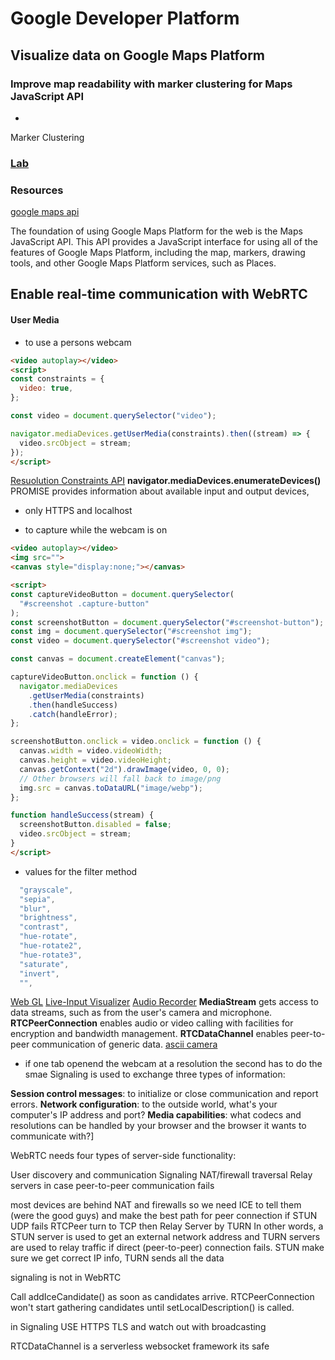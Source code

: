 # Google Developer Platform

## Visualize data on Google Maps Platform

### Improve map readability with marker clustering for Maps JavaScript API

* 
Marker Clustering

### [Lab](vids\Visualize_data_with_Google_Maps_Platform_and_deck.gl\README.md)


### Resources
[google maps api](https://developers.google.com/codelabs/maps-platform/maps-platform-101-js?continue=https%3A%2F%2Fdevelopers.google.com%2Flearn%2Fpathways%2Fget-started-maps%3Fhl%3Den%23codelab-https%3A%2F%2Fdevelopers.google.com%2Fcodelabs%2Fmaps-platform%2Fmaps-platform-101-js&hl=en#5)

The foundation of using Google Maps Platform for the web is the Maps JavaScript API. This API provides a JavaScript interface for using all of the features of Google Maps Platform, including the map, markers, drawing tools, and other Google Maps Platform services, such as Places.

## Enable real-time communication with WebRTC

#### User Media
* to use a persons webcam
```html
<video autoplay></video>
<script>
const constraints = {
  video: true,
};

const video = document.querySelector("video");

navigator.mediaDevices.getUserMedia(constraints).then((stream) => {
  video.srcObject = stream;
});
</script>
```
[Resuolution Constraints API](https://w3c.github.io/mediacapture-main/getusermedia.html#dom-mediatrackconstraints)
__navigator.mediaDevices.enumerateDevices()__ PROMISE provides information about available input and output devices, 
* only  HTTPS and localhost

* to capture while the webcam is on
```html
<video autoplay></video>
<img src="">
<canvas style="display:none;"></canvas>

<script>
const captureVideoButton = document.querySelector(
  "#screenshot .capture-button"
);
const screenshotButton = document.querySelector("#screenshot-button");
const img = document.querySelector("#screenshot img");
const video = document.querySelector("#screenshot video");

const canvas = document.createElement("canvas");

captureVideoButton.onclick = function () {
  navigator.mediaDevices
    .getUserMedia(constraints)
    .then(handleSuccess)
    .catch(handleError);
};

screenshotButton.onclick = video.onclick = function () {
  canvas.width = video.videoWidth;
  canvas.height = video.videoHeight;
  canvas.getContext("2d").drawImage(video, 0, 0);
  // Other browsers will fall back to image/png
  img.src = canvas.toDataURL("image/webp");
};

function handleSuccess(stream) {
  screenshotButton.disabled = false;
  video.srcObject = stream;
}
</script>
```

* values for the filter method
```js
  "grayscale",
  "sepia",
  "blur",
  "brightness",
  "contrast",
  "hue-rotate",
  "hue-rotate2",
  "hue-rotate3",
  "saturate",
  "invert",
  "",
```
[Web GL](http://learningthreejs.com/blog/2012/02/07/live-video-in-webgl/)
[Live-Input Visualizer](https://webaudiodemos.appspot.com/input/index.html)
[Audio Recorder](https://webaudiodemos.appspot.com/input/index.html)
__MediaStream__ gets access to data streams, such as from the user's camera and microphone.
__RTCPeerConnection__ enables audio or video calling with facilities for encryption and bandwidth management.
__RTCDataChannel__ enables peer-to-peer communication of generic data.
[ascii camera](https://idevelop.ro/ascii-camera/)
* if one tab openend the webcam at a resolution the second has to do the smae
Signaling is used to exchange three types of information:

__Session control messages__: to initialize or close communication and report errors.
__Network configuration__: to the outside world, what's your computer's IP address and port?
__Media capabilities__: what codecs and resolutions can be handled by your browser and the browser it wants to communicate with?]

WebRTC needs four types of server-side functionality:

User discovery and communication
Signaling
NAT/firewall traversal
Relay servers in case peer-to-peer communication fails

most devices are behind NAT and firewalls so we need ICE to tell them (were the good guys) and make the best path for peer connection
if STUN UDP fails RTCPeer turn to TCP then Relay Server by TURN
In other words, a STUN server is used to get an external network address and TURN servers are used to relay traffic if direct (peer-to-peer) connection fails.
STUN make sure we get correct IP info, TURN sends all the data

signaling is not in WebRTC

Call addIceCandidate() as soon as candidates arrive.
RTCPeerConnection won't start gathering candidates until setLocalDescription() is called.

in Signaling USE HTTPS TLS and watch out with broadcasting

RTCDataChannel is a serverless websocket framework
its safe